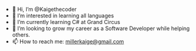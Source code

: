 - 👋 Hi, I’m @Kaigethecoder
- 👀 I’m interested in learning all languages
- 🌱 I’m currently learning C# at Grand Circus
- 💞️ I’m looking to grow my career as a Software Developer while helping others.
- 📫 How to reach me: millerkaige@gmail.com

<!---
Kaigethecoder/Kaigethecoder is a ✨ special ✨ repository because its `README.md` (this file) appears on your GitHub profile.
You can click the Preview link to take a look at your changes.
--->
